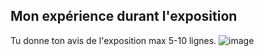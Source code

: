 ## Mon expérience durant l'exposition
Tu donne ton avis de l'exposition max 5-10 lignes.
![image](https://github.com/Jad2087/H24_V11_inspirations_SALOUMI/assets/142918288/5d8bc0ab-31c2-4c18-b437-b79b8a567a3c)

